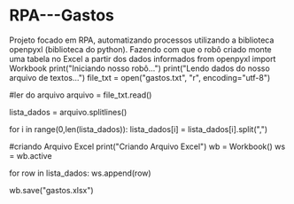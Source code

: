 # RPA---Gastos
Projeto focado em RPA, automatizando processos utilizando a biblioteca openpyxl (biblioteca do python). Fazendo com que o robô criado monte uma tabela no Excel a partir dos dados informados 
from openpyxl import Workbook
print("Iniciando nosso robô...")
print("Lendo dados do nosso arquivo de textos...")
file_txt = open("gastos.txt", "r", encoding="utf-8")

#ler do arquivo
arquivo = file_txt.read()

lista_dados = arquivo.splitlines()

for i in range(0,len(lista_dados)):
  lista_dados[i] = lista_dados[i].split(",")

  #criando Arquivo Excel
print("Criando Arquivo Excel")
wb = Workbook()
ws = wb.active

for row in lista_dados:
  ws.append(row)

wb.save("gastos.xlsx")
